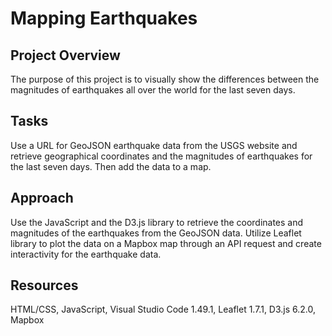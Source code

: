 # Mapping Earthquakes
## Project Overview
The purpose of this project is to visually show the differences between the magnitudes of earthquakes all over the world for the last seven days.
## Tasks
Use a URL for GeoJSON earthquake data from the USGS website and retrieve geographical coordinates and the magnitudes of earthquakes for the last seven days. Then add the data to a map.
## Approach
Use the JavaScript and the D3.js library to retrieve the coordinates and magnitudes of the earthquakes from the GeoJSON data. Utilize Leaflet library to plot the data on a Mapbox map through an API request and create interactivity for the earthquake data.
## Resources
HTML/CSS, JavaScript, Visual Studio Code 1.49.1, Leaflet 1.7.1, D3.js 6.2.0, Mapbox
